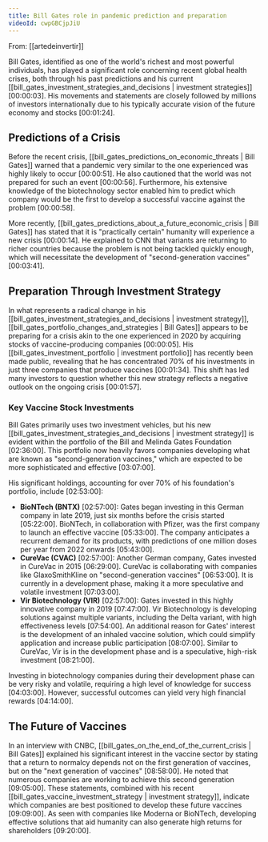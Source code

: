 ```yaml
---
title: Bill Gates role in pandemic prediction and preparation
videoId: cwpGBCjpJiU
---
```


From: [[artedeinvertir]] <br/> 

Bill Gates, identified as one of the world's richest and most powerful individuals, has played a significant role concerning recent global health crises, both through his past predictions and his current [[bill_gates_investment_strategies_and_decisions | investment strategies]] <a class="yt-timestamp" data-t="00:00:03">[00:00:03]</a>. His movements and statements are closely followed by millions of investors internationally due to his typically accurate vision of the future economy and stocks <a class="yt-timestamp" data-t="00:01:24">[00:01:24]</a>.

## Predictions of a Crisis

Before the recent crisis, [[bill_gates_predictions_on_economic_threats | Bill Gates]] warned that a pandemic very similar to the one experienced was highly likely to occur <a class="yt-timestamp" data-t="00:00:51">[00:00:51]</a>. He also cautioned that the world was not prepared for such an event <a class="yt-timestamp" data-t="00:00:56">[00:00:56]</a>. Furthermore, his extensive knowledge of the biotechnology sector enabled him to predict which company would be the first to develop a successful vaccine against the problem <a class="yt-timestamp" data-t="00:00:58">[00:00:58]</a>.

More recently, [[bill_gates_predictions_about_a_future_economic_crisis | Bill Gates]] has stated that it is "practically certain" humanity will experience a new crisis <a class="yt-timestamp" data-t="00:00:14">[00:00:14]</a>. He explained to CNN that variants are returning to richer countries because the problem is not being tackled quickly enough, which will necessitate the development of "second-generation vaccines" <a class="yt-timestamp" data-t="00:03:41">[00:03:41]</a>.

## Preparation Through Investment Strategy

In what represents a radical change in his [[bill_gates_investment_strategies_and_decisions | investment strategy]], [[bill_gates_portfolio_changes_and_strategies | Bill Gates]] appears to be preparing for a crisis akin to the one experienced in 2020 by acquiring stocks of vaccine-producing companies <a class="yt-timestamp" data-t="00:00:05">[00:00:05]</a>. His [[bill_gates_investment_portfolio | investment portfolio]] has recently been made public, revealing that he has concentrated 70% of his investments in just three companies that produce vaccines <a class="yt-timestamp" data-t="00:01:34">[00:01:34]</a>. This shift has led many investors to question whether this new strategy reflects a negative outlook on the ongoing crisis <a class="yt-timestamp" data-t="00:01:57">[00:01:57]</a>.

### Key Vaccine Stock Investments

Bill Gates primarily uses two investment vehicles, but his new [[bill_gates_investment_strategies_and_decisions | investment strategy]] is evident within the portfolio of the Bill and Melinda Gates Foundation <a class="yt-timestamp" data-t="02:36:00">[02:36:00]</a>. This portfolio now heavily favors companies developing what are known as "second-generation vaccines," which are expected to be more sophisticated and effective <a class="yt-timestamp" data-t="03:07:00">[03:07:00]</a>.

His significant holdings, accounting for over 70% of his foundation's portfolio, include <a class="yt-timestamp" data-t="02:53:00">[02:53:00]</a>:

*   **BioNTech (BNTX)** <a class="yt-timestamp" data-t="02:57:00">[02:57:00]</a>: Gates began investing in this German company in late 2019, just six months before the crisis started <a class="yt-timestamp" data-t="05:22:00">[05:22:00]</a>. BioNTech, in collaboration with Pfizer, was the first company to launch an effective vaccine <a class="yt-timestamp" data-t="05:33:00">[05:33:00]</a>. The company anticipates a recurrent demand for its products, with predictions of one million doses per year from 2022 onwards <a class="yt-timestamp" data-t="05:43:00">[05:43:00]</a>.
*   **CureVac (CVAC)** <a class="yt-timestamp" data-t="02:57:00">[02:57:00]</a>: Another German company, Gates invested in CureVac in 2015 <a class="yt-timestamp" data-t="06:29:00">[06:29:00]</a>. CureVac is collaborating with companies like GlaxoSmithKline on "second-generation vaccines" <a class="yt-timestamp" data-t="06:53:00">[06:53:00]</a>. It is currently in a development phase, making it a more speculative and volatile investment <a class="yt-timestamp" data-t="07:03:00">[07:03:00]</a>.
*   **Vir Biotechnology (VIR)** <a class="yt-timestamp" data-t="02:57:00">[02:57:00]</a>: Gates invested in this highly innovative company in 2019 <a class="yt-timestamp" data-t="07:47:00">[07:47:00]</a>. Vir Biotechnology is developing solutions against multiple variants, including the Delta variant, with high effectiveness levels <a class="yt-timestamp" data-t="07:54:00">[07:54:00]</a>. An additional reason for Gates' interest is the development of an inhaled vaccine solution, which could simplify application and increase public participation <a class="yt-timestamp" data-t="08:07:00">[08:07:00]</a>. Similar to CureVac, Vir is in the development phase and is a speculative, high-risk investment <a class="yt-timestamp" data-t="08:21:00">[08:21:00]</a>.

Investing in biotechnology companies during their development phase can be very risky and volatile, requiring a high level of knowledge for success <a class="yt-timestamp" data-t="04:03:00">[04:03:00]</a>. However, successful outcomes can yield very high financial rewards <a class="yt-timestamp" data-t="04:14:00">[04:14:00]</a>.

## The Future of Vaccines

In an interview with CNBC, [[bill_gates_on_the_end_of_the_current_crisis | Bill Gates]] explained his significant interest in the vaccine sector by stating that a return to normalcy depends not on the first generation of vaccines, but on the "next generation of vaccines" <a class="yt-timestamp" data-t="08:58:00">[08:58:00]</a>. He noted that numerous companies are working to achieve this second generation <a class="yt-timestamp" data-t="09:05:00">[09:05:00]</a>. These statements, combined with his recent [[bill_gates_vaccine_investment_strategy | investment strategy]], indicate which companies are best positioned to develop these future vaccines <a class="yt-timestamp" data-t="09:09:00">[09:09:00]</a>. As seen with companies like Moderna or BioNTech, developing effective solutions that aid humanity can also generate high returns for shareholders <a class="yt-timestamp" data-t="09:20:00">[09:20:00]</a>.